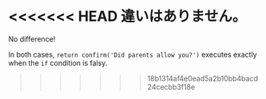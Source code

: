 <<<<<<< HEAD
違いはありません。
=======
No difference!

In both cases, `return confirm('Did parents allow you?')` executes exactly when the `if` condition is falsy.
>>>>>>> 18b1314af4e0ead5a2b10bb4bacd24cecbb3f18e

